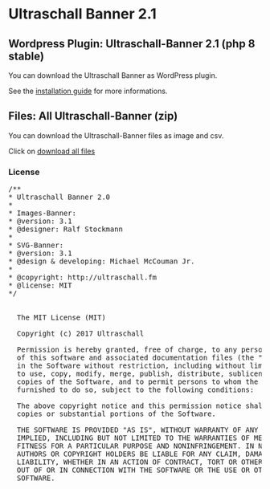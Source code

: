 # Ultraschall Banner 2.1
## Wordpress Plugin: Ultraschall-Banner 2.1 (php 8 stable)

You can download the Ultraschall Banner as WordPress plugin. 

See the <a href="https://github.com/Ultraschall/Ultraschall-Banner/tree/master/plugins">installation guide</a> for more informations.


## Files: All Ultraschall-Banner (zip)

You can download the Ultraschall-Banner files as image and csv.

Click on <a href="https://github.com/Ultraschall/Ultraschall-Banner/raw/master/source/ultraschall-banner_2.0.zip">download all files</a>

### License
<pre>
/**
* Ultraschall Banner 2.0
*
* Images-Banner:
* @version: 3.1
* @designer: Ralf Stockmann
*
* SVG-Banner:
* @version: 3.1
* @design & developing: Michael McCouman Jr.
*
* @copyright: http://ultraschall.fm
* @license: MIT
*/


  The MIT License (MIT)

  Copyright (c) 2017 Ultraschall

  Permission is hereby granted, free of charge, to any person obtaining a copy
  of this software and associated documentation files (the "Software"), to deal
  in the Software without restriction, including without limitation the rights
  to use, copy, modify, merge, publish, distribute, sublicense, and/or sell
  copies of the Software, and to permit persons to whom the Software is
  furnished to do so, subject to the following conditions:

  The above copyright notice and this permission notice shall be included in all
  copies or substantial portions of the Software.

  THE SOFTWARE IS PROVIDED "AS IS", WITHOUT WARRANTY OF ANY KIND, EXPRESS OR
  IMPLIED, INCLUDING BUT NOT LIMITED TO THE WARRANTIES OF MERCHANTABILITY,
  FITNESS FOR A PARTICULAR PURPOSE AND NONINFRINGEMENT. IN NO EVENT SHALL THE
  AUTHORS OR COPYRIGHT HOLDERS BE LIABLE FOR ANY CLAIM, DAMAGES OR OTHER
  LIABILITY, WHETHER IN AN ACTION OF CONTRACT, TORT OR OTHERWISE, ARISING FROM,
  OUT OF OR IN CONNECTION WITH THE SOFTWARE OR THE USE OR OTHER DEALINGS IN THE
  SOFTWARE.
  </pre>
